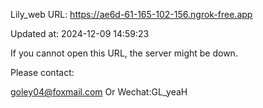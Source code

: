 Lily_web URL: https://ae6d-61-165-102-156.ngrok-free.app

Updated at: 2024-12-09 14:59:23

If you cannot open this URL, the server might be down.

Please contact: 

goley04@foxmail.com Or Wechat:GL_yeaH